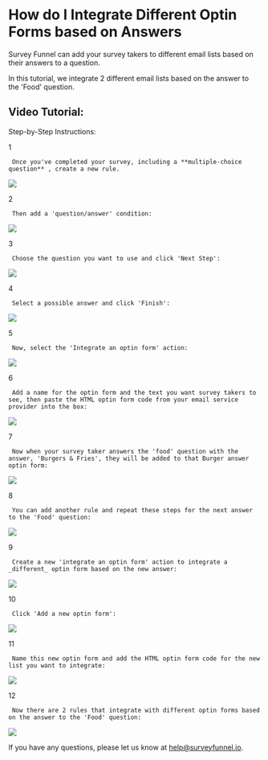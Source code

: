 # How do I Integrate Different Optin Forms based on Answers

Survey Funnel can add your survey takers to different email lists based on their answers to a question.

In this tutorial, we integrate 2 different email lists based on the answer to the 'Food' question.

## Video Tutorial:

Step-by-Step Instructions:

1

```text
 Once you've completed your survey, including a **multiple-choice question** , create a new rule. 
```

![](https://d33v4339jhl8k0.cloudfront.net/docs/assets/53974d6ce4b0c76107b109d1/images/59418e5604286305c68d14e9/file-jPS1StS57C.png)

2

```text
 Then add a 'question/answer' condition: 
```

![](https://d33v4339jhl8k0.cloudfront.net/docs/assets/53974d6ce4b0c76107b109d1/images/594192312c7d3a0747cde7f6/file-uX586idVGe.png)

3

```text
 Choose the question you want to use and click 'Next Step': 
```

![](https://d33v4339jhl8k0.cloudfront.net/docs/assets/53974d6ce4b0c76107b109d1/images/594192592c7d3a0747cde7f9/file-9tx9C5fYBf.png)

4

```text
 Select a possible answer and click 'Finish': 
```

![](https://d33v4339jhl8k0.cloudfront.net/docs/assets/53974d6ce4b0c76107b109d1/images/5941928e04286305c68d153b/file-WdF8Hd9jOF.png)

5

```text
 Now, select the 'Integrate an optin form' action: 
```

![](https://d33v4339jhl8k0.cloudfront.net/docs/assets/53974d6ce4b0c76107b109d1/images/5941930e2c7d3a0747cde805/file-K9NaIv1yVO.png)

6

```text
 Add a name for the optin form and the text you want survey takers to see, then paste the HTML optin form code from your email service provider into the box: 
```

![](https://d33v4339jhl8k0.cloudfront.net/docs/assets/53974d6ce4b0c76107b109d1/images/5941937304286305c68d154a/file-QrPU0ugJOy.png)

7

```text
 Now when your survey taker answers the 'food' question with the answer, 'Burgers & Fries', they will be added to that Burger answer optin form: 
```

![](https://d33v4339jhl8k0.cloudfront.net/docs/assets/53974d6ce4b0c76107b109d1/images/5941945604286305c68d155e/file-rolU9JSF96.png)

8

```text
 You can add another rule and repeat these steps for the next answer to the 'Food' question: 
```

![](https://d33v4339jhl8k0.cloudfront.net/docs/assets/53974d6ce4b0c76107b109d1/images/594194ad2c7d3a0747cde820/file-cobC70NjAE.png)

9

```text
 Create a new 'integrate an optin form' action to integrate a _different_ optin form based on the new answer: 
```

![](https://d33v4339jhl8k0.cloudfront.net/docs/assets/53974d6ce4b0c76107b109d1/images/594194db2c7d3a0747cde821/file-zZ9qIRPHde.png)

10

```text
 Click 'Add a new optin form': 
```

![](https://d33v4339jhl8k0.cloudfront.net/docs/assets/53974d6ce4b0c76107b109d1/images/594195072c7d3a0747cde823/file-X9S3aOtiNV.png)

11

```text
 Name this new optin form and add the HTML optin form code for the new list you want to integrate: 
```

![](https://d33v4339jhl8k0.cloudfront.net/docs/assets/53974d6ce4b0c76107b109d1/images/5941954b2c7d3a0747cde82a/file-bLfus3GF7S.png)

12

```text
 Now there are 2 rules that integrate with different optin forms based on the answer to the 'Food' question: 
```

![](https://d33v4339jhl8k0.cloudfront.net/docs/assets/53974d6ce4b0c76107b109d1/images/594195ae04286305c68d157a/file-9BQYS7lm3S.png)

If you have any questions, please let us know at [help@surveyfunnel.io](mailto:mailto:help@surveyfunnel.io).

